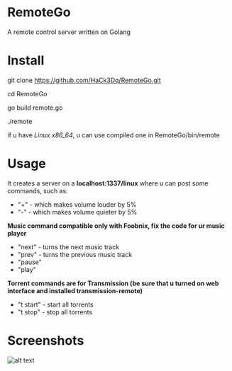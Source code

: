 # RemoteGo
A remote control server written on Golang

# Install
git clone https://github.com/HaCk3Dq/RemoteGo.git

cd RemoteGo

go build remote.go

./remote

if u have *Linux x86_64*, u can use compiled one in RemoteGo/bin/remote

# Usage
It creates a server on a **localhost:1337/linux**
where u can post some commands, such as:

+ "+" - which makes volume louder by 5%
+ "-" - which makes volume quieter by 5%

**Music command compatible only with Foobnix, fix the code for ur music player**

+ "next" - turns the next music track
+ "prev" - turns the previous music track
+ "pause"
+ "play"

**Torrent commands are for Transmission (be sure that u turned on web interface and installed transmission-remote)**

+ "t start" - start all torrents
+ "t stop"  - stop all torrents

# Screenshots

![alt text](http://cs7064.vk.me/c622025/v622025535/18b2f/8rKUp13iPuQ.jpg "Screenshot")